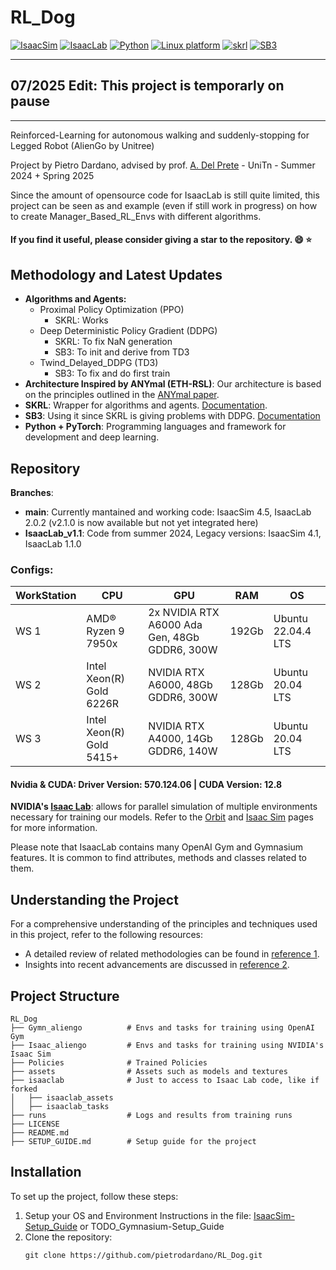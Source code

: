 # RL_Dog 
[![IsaacSim](https://img.shields.io/badge/IsaacSim-4.5-silver.svg)](https://docs.omniverse.nvidia.com/isaacsim/latest/overview.html)
[![IsaacLab](https://img.shields.io/badge/IsaacLab-2.0.2-orange.svg)](https://isaac-sim.github.io/IsaacLab/)
[![Python](https://img.shields.io/badge/python-3.10-blue.svg)](https://docs.python.org/3/whatsnew/3.10.html)
[![Linux platform](https://img.shields.io/badge/platform-linux--64-red.svg)](https://releases.ubuntu.com/22.04/)
[![skrl](https://img.shields.io/badge/skrl-1.4.3-yellow.svg)](https://skrl.readthedocs.io/en/latest/)
[![SB3](https://img.shields.io/badge/SB3-2.6.0-green.svg)](https://github.com/DLR-RM/stable-baselines3)

---------------------------------------------------------------------------------------------------

## 07/2025 Edit: This project is temporarly on pause
---------------------------------------------------------------------------------------------------

Reinforced-Learning for autonomous walking and suddenly-stopping for Legged Robot (AlienGo by Unitree)

Project by Pietro Dardano, advised by prof. [A. Del Prete](https://andreadelprete.github.io/) - UniTn - Summer 2024 + Spring 2025

Since the amount of opensource code for IsaacLab is still quite limited, this project can be seen as and example (even if still work in progress) on how to create Manager_Based_RL_Envs with different algorithms.

#### **If you find it useful, please consider giving a star to the repository.** :smile: :star:

## Methodology and Latest Updates
- **Algorithms and Agents:**
    - Proximal Policy Optimization (PPO)
        - SKRL: Works
    - Deep Deterministic Policy Gradient (DDPG)
        - SKRL: To fix NaN generation
        - SB3: To init and derive from TD3
    - Twind_Delayed_DDPG (TD3)
        - SB3: To fix and do first train
- **Architecture Inspired by ANYmal (ETH-RSL)**: Our architecture is based on the principles outlined in the [ANYmal paper](https://www.science.org/doi/epdf/10.1126/scirobotics.aau5872).
- **SKRL**: Wrapper for algorithms and agents. [Documentation](https://skrl.readthedocs.io/en/latest/intro/getting_started.html).
- **SB3**: Using it since SKRL is giving problems with DDPG. [Documentation](https://stable-baselines3.readthedocs.io/en/v1.0/guide/algos.html)
- **Python + PyTorch**: Programming languages and framework for development and deep learning.

## Repository
**Branches**:
- **main**: Currently mantained and working code: IsaacSim 4.5, IsaacLab 2.0.2 (v2.1.0 is now available but not yet integrated here)
- **IsaacLab_v1.1**: Code from summer 2024, Legacy versions: IsaacSim 4.1, IsaacLab 1.1.0

### Configs: 
| WorkStation    | CPU                        | GPU                                         | RAM    | OS                   |
|--------------- |--------------------------- |---------------------------------------------|--------|----------------------|
| WS 1  | AMD® Ryzen 9 7950x         | 2x NVIDIA RTX A6000 Ada Gen, 48Gb GDDR6, 300W | 192Gb  | Ubuntu 22.04.4 LTS   |
| WS 2  | Intel Xeon(R) Gold 6226R   | NVIDIA RTX A6000, 48Gb GDDR6, 300W           | 128Gb  | Ubuntu 20.04 LTS     |
| WS 3  | Intel Xeon(R) Gold 5415+   | NVIDIA RTX A4000, 14Gb GDDR6, 140W           | 128Gb  | Ubuntu 20.04 LTS     |

#### Nvidia & CUDA: Driver Version: 570.124.06 | CUDA Version: 12.8 

**NVIDIA's [Isaac Lab](https://isaac-sim.github.io/IsaacLab/)**: allows for parallel simulation of multiple environments necessary for training our models. Refer to the [Orbit](https://isaac-orbit.github.io/) and [Isaac Sim](https://docs.omniverse.nvidia.com/isaacsim/latest/overview.html) pages for more information. <br>

Please note that IsaacLab contains many OpenAI Gym and Gymnasium features. It is common to find attributes, methods and classes related to them. <br>


## Understanding the Project

For a comprehensive understanding of the principles and techniques used in this project, refer to the following resources:
- A detailed review of related methodologies can be found in [reference 1](https://journals.sagepub.com/doi/full/10.1177/17298814211007305).
- Insights into recent advancements are discussed in [reference 2](https://arxiv.org/html/2308.12517v2).

## Project Structure
```
RL_Dog
├── Gymn_aliengo          # Envs and tasks for training using OpenAI Gym
├── Isaac_aliengo         # Envs and tasks for training using NVIDIA's Isaac Sim
├── Policies              # Trained Policies
├── assets                # Assets such as models and textures
├── isaaclab              # Just to access to Isaac Lab code, like if forked
│   ├── isaaclab_assets
│   ├── isaaclab_tasks
├── runs                  # Logs and results from training runs
├── LICENSE
├── README.md
├── SETUP_GUIDE.md        # Setup guide for the project
```

## Installation

To set up the project, follow these steps:
1. Setup your OS and Environment
    Instructions in the file: [IsaacSim-Setup_Guide](https://github.com/pietrodardano/RL_Dog/blob/main/SETUP_GUIDE.md) or TODO_Gymnasium-Setup_Guide
1. Clone the repository:
   ```
   git clone https://github.com/pietrodardano/RL_Dog.git
   ```


